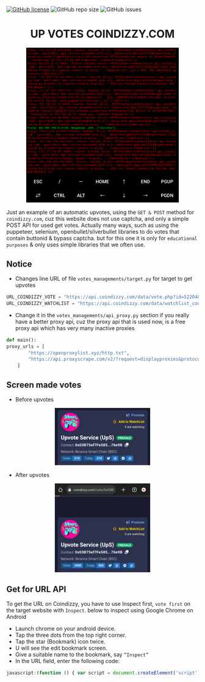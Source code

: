[![GitHub license](https://img.shields.io/badge/license-GPL3.0-blue.svg)](https://github.com/naix0x/upvotes-coindizzy/blob/main/LICENSE)
![GitHub repo size](https://img.shields.io/github/repo-size/naix0x/upvotes-coindizzy)
![GitHub issues](https://img.shields.io/github/issues-raw/naix0x/upvotes-coindizzy)

# <h1 align="center">UP VOTES COINDIZZY.COM</h1>

<p align="center">
    <img width="400" src="screenshot/console_startupvotes.png" alt="consoleupvotes">
</p>

Just an example of an automatic upvotes, using the `GET & POST` method for `coindizzy.com`, cuz this website does not use captcha, and only a simple POST API for used get votes.  Actually many ways, such as using the puppeteer, selenium, openbullet/silverbullet libraries to do votes that contain buttonid & bypass captcha. but for this one it is only for `educational purposes` & only uses simple libraries that we often use.

## Notice

- Changes line URL of file `votes_managements/target.py` for target to get upvotes

```python
URL_COINDIZZY_VOTE = "https://api.coindizzy.com/data/vote.php?id=52204&type=token"
URL_COINDIZZY_WATCHLIST = "https://api.coindizzy.com/data/watchlist_count.php?id=52204"
```

- Change it in the `votes_managements/api_proxy.py` section if you really have a better proxy api, cuz the proxy api that is used now, is a free proxy api which has very many inactive proxies

```python
def main():
proxy_urls = [
        "https://openproxylist.xyz/http.txt",
        "https://api.proxyscrape.com/v2/?request=displayproxies&protocol=http&timeout=10000&country=all&ssl=all&anonymity=all",
    ]
```

## Screen made votes

- Before upvotes

<p align="center">
    <img width="250" src="screenshot/before_upvotes.png" alt="consoleupvotes">
</p>

- After upvotes

<p align="center">
    <img width="250" src="screenshot/after_upvotes.png" alt="consoleupvotes">
</p>

## Get for URL API

To get the URL on Coindizzy, you have to use Inspect first, `vote first` on the target website with `Inspect`. below to inspect using Google Chrome on Android

- Launch chrome on your android device.
- Tap the three dots from the top right corner.
- Tap the star (Bookmark) icon twice.
- U will see the edit bookmark screen.
- Give a suitable name to the bookmark, say `“Inspect”`
- In the URL field, enter the following code: 

```javascript
javascript:(function () { var script = document.createElement('script'); script.src="//cdn.jsdelivr.net/npm/eruda"; document.body.appendChild(script); script.onload = function () { eruda.init() } })();
```


